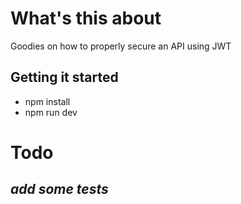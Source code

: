 # What's this about

Goodies on how to properly secure an API using JWT

## Getting it started

- npm install
- npm run dev

# Todo

## _*add some tests*_
